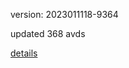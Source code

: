 version: 2023011118-9364

updated 368 avds

[details](https://github.com/0x74f917491bfa7ebfa379/ali_avd_db/blob/master/change_log/2023/01/11/18/9364.txt)